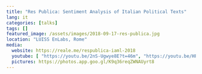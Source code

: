 ```yaml
---
title: "Res Publica: Sentiment Analysis of Italian Political Texts"
lang: it
categories: [talks]
tags: []
featured_image: /assets/images/2018-09-17-res-publica.jpg
location: "LUISS EnLabs, Rome"
media:
  website: https://reale.me/respublica-iaml-2018 
  youtube: [ "https://youtu.be/2nS-Ugwye8E?t=46m", "https://youtu.be/HP6G6EsdC5A" ]
  pictures: https://photos.app.goo.gl/K9q36reqZWNAUyrt8
---
```

